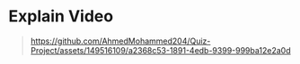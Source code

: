 # Explain Video



> https://github.com/AhmedMohammed204/Quiz-Project/assets/149516109/a2368c53-1891-4edb-9399-999ba12e2a0d

